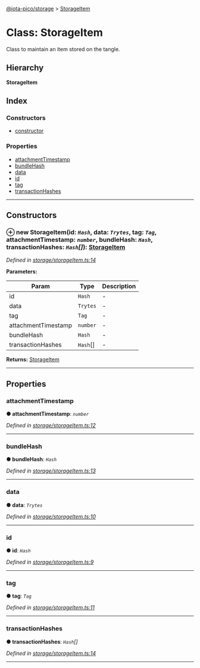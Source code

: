 [@iota-pico/storage](../README.md) > [StorageItem](../classes/storageitem.md)

# Class: StorageItem

Class to maintain an item stored on the tangle.

## Hierarchy

**StorageItem**

## Index

### Constructors

* [constructor](storageitem.md#constructor)

### Properties

* [attachmentTimestamp](storageitem.md#attachmenttimestamp)
* [bundleHash](storageitem.md#bundlehash)
* [data](storageitem.md#data)
* [id](storageitem.md#id)
* [tag](storageitem.md#tag)
* [transactionHashes](storageitem.md#transactionhashes)

---

## Constructors

<a id="constructor"></a>

### ⊕ **new StorageItem**(id: *`Hash`*, data: *`Trytes`*, tag: *`Tag`*, attachmentTimestamp: *`number`*, bundleHash: *`Hash`*, transactionHashes: *`Hash`[]*): [StorageItem](storageitem.md)

*Defined in [storage/storageItem.ts:14](https://github.com/iota-pico/storage/blob/761de37/src/storage/storageItem.ts#L14)*

**Parameters:**

| Param | Type | Description |
| ------ | ------ | ------ |
| id | `Hash`   |  - |
| data | `Trytes`   |  - |
| tag | `Tag`   |  - |
| attachmentTimestamp | `number`   |  - |
| bundleHash | `Hash`   |  - |
| transactionHashes | `Hash`[]   |  - |

**Returns:** [StorageItem](storageitem.md)

---

## Properties

<a id="attachmenttimestamp"></a>

###  attachmentTimestamp

**●  attachmentTimestamp**:  *`number`* 

*Defined in [storage/storageItem.ts:12](https://github.com/iota-pico/storage/blob/761de37/src/storage/storageItem.ts#L12)*

___

<a id="bundlehash"></a>

###  bundleHash

**●  bundleHash**:  *`Hash`* 

*Defined in [storage/storageItem.ts:13](https://github.com/iota-pico/storage/blob/761de37/src/storage/storageItem.ts#L13)*

___

<a id="data"></a>

###  data

**●  data**:  *`Trytes`* 

*Defined in [storage/storageItem.ts:10](https://github.com/iota-pico/storage/blob/761de37/src/storage/storageItem.ts#L10)*

___

<a id="id"></a>

###  id

**●  id**:  *`Hash`* 

*Defined in [storage/storageItem.ts:9](https://github.com/iota-pico/storage/blob/761de37/src/storage/storageItem.ts#L9)*

___

<a id="tag"></a>

###  tag

**●  tag**:  *`Tag`* 

*Defined in [storage/storageItem.ts:11](https://github.com/iota-pico/storage/blob/761de37/src/storage/storageItem.ts#L11)*

___

<a id="transactionhashes"></a>

###  transactionHashes

**●  transactionHashes**:  *`Hash`[]* 

*Defined in [storage/storageItem.ts:14](https://github.com/iota-pico/storage/blob/761de37/src/storage/storageItem.ts#L14)*

___

